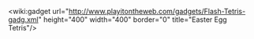&lt;wiki:gadget url="http://www.playitontheweb.com/gadgets/Flash-Tetris-gadg.xml" height="400" width="400" border="0" title="Easter Egg Tetris"/&gt;